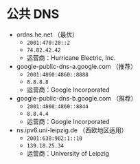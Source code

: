 # 公共 DNS

- ordns.he.net （最优） 
   - `2001:470:20::2` 
   - `74.82.42.42` 
   - 运营商：Hurricane Electric, Inc.
- google-public-dns-a.google.com （推荐）
   - `2001:4860:4860::8888`
   - `8.8.8.8`
   - 运营商：Google Incorporated
- google-public-dns-b.google.com （推荐）
   - `2001:4860:4860::8844`
   - `8.8.4.4`
   - 运营商：Google Incorporated
- ns.ipv6.uni-leipzig.de （西欧地区适用）
   - `2001:638:902:1::10`
   - `139.18.25.34`
   - 运营商：University of Leipzig


